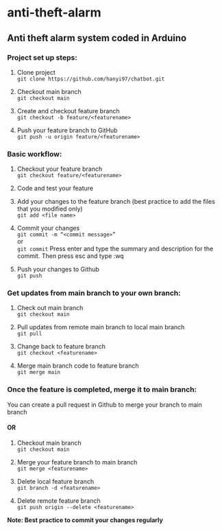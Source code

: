 # anti-theft-alarm
Anti theft alarm system coded in Arduino
---
### Project set up steps:
1. Clone project  
```git clone https://github.com/hanyi97/chatbot.git```

1. Checkout main branch  
```git checkout main```

1. Create and checkout feature branch  
```git checkout -b feature/<featurename>```

4. Push your feature branch to GitHub  
```git push -u origin feature/<featurename>```

### Basic workflow:
1. Checkout your feature branch  
```git checkout feature/<featurename>```

1. Code and test your feature  

2. Add your changes to the feature branch (best practice to add the files that you modified only)  
```git add <file name>```

4. Commit your changes  
```git commit -m “<commit message>”```  
or  
```git commit``` Press enter and type the summary and description for the commit. Then press esc and type :wq  

5. Push your changes to Github  
```git push```

### Get updates from main branch to your own branch:
1. Check out main branch  
```git checkout main```

2. Pull updates from remote main branch to local main branch    
```git pull```

3. Change back to feature branch  
```git checkout <featurename>```

4. Merge main branch code to feature branch  
```git merge main```

### Once the feature is completed, merge it to main branch:  
You can create a pull request in Github to merge your branch to main branch  

#### OR
1. Checkout main branch  
```git checkout main```  

2. Merge your feature branch to main branch  
```git merge <featurename>```  

3. Delete local feature branch   
```git branch -d <featurename>```  

4. Delete remote feature branch  
```git push origin --delete <featurename>```  

**Note: Best practice to commit your changes regularly**